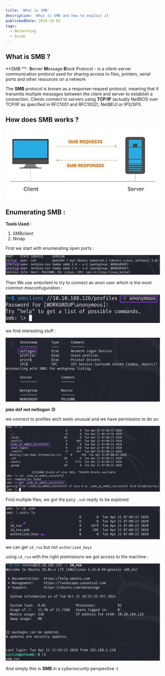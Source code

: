 ```yaml
---
title: 'What is SMB'
description: 'What is SMB and how to exploit it'
publishedDate: 2024-10-02
tags:
  - Networking
  - Guide
---
```


## What is **SMB** ?

**SMB **- **S**erver **M**essage **B**lock Protocol - is a client-server communication protocol used for sharing access to files, printers, serial ports and other resources on a network

The **SMB** protocol is known as a response-request protocol, meaning that it transmits multiple messages between the client and server to establish a connection. Clients connect to servers using **TCP**/**IP** (actually NetBIOS over TCP/IP as specified in RFC1001 and RFC1002), NetBEUI or IPX/SPX.

## How does **SMB** works ?

![](assets/1.png)

## Enumerating **SMB :**

**Tools Used :**

1. SMBclient
2. Nmap

First we start with enumerating open ports :

![](assets/2.png)

Then We use smbclient to try to connect an anon user which is the most common misconfuguration :

![](assets/5.png)

we find interesting stuff :

![](assets/3.png)

**joke def not netlogon :D**

we connect to profiles wich seels unusual and we have permission to do so:

![](assets/4.png)

Find multiple files, we got the juicy `.ssh` ready to be explored

![](assets/9.png)

we can get `id_rsa` but not `authorized_keys`

using `id_rsa` with the right premissions we got access to the machine :

![](assets/6.png)

And simply this is **SMB** in a _cybersecurity_ perspective :)
